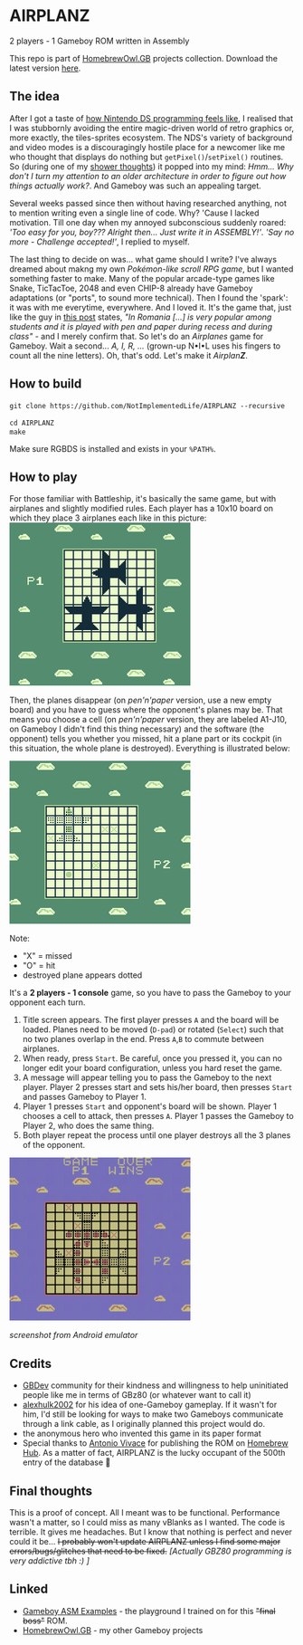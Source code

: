 # AIRPLANZ

2 players - 1 Gameboy ROM written in Assembly

This repo is part of [HomebrewOwl.GB](https://github.com/NotImplementedLife/HomebrewOwl.GB "HomebrewOwl.GB") projects collection. Download the latest version [here](https://github.com/NotImplementedLife/AIRPLANZ/releases/download/1.2/AIRPLANZ_1_2.gb).

## The idea

After I got a taste of [how Nintendo DS programming feels like](https://github.com/NotImplementedLife/FSPDS "one silly project"), I realised that I was stubbornly avoiding the entire magic-driven world of retro graphics or, more exactly, the tiles-sprites ecosystem. The NDS's variety of background and video modes is a discouragingly hostile place for a newcomer like me who thought that displays do nothing but `getPixel()`/`setPixel()` routines. So (during one of my [shower thoughts](https://www.reddit.com/r/Showerthoughts/ "just a meaningless link")) it popped into my mind: _Hmm... Why don't I turn my attention to an older architecture in order to figure out how things actually work?_. And Gameboy was such an appealing target.

Several weeks passed since then without having researched anything, not to mention writing even a single line of code. Why? 'Cause I lacked motivation. Till one day when my annoyed subconscious suddenly roared: _'Too easy for you, boy??? Alright then... Just write it in ASSEMBLY!'_. _'Say no more - Challenge accepted!'_, I replied to myself.

The last thing to decide on was... what game should I write? I've always dreamed about makng my own _Pokémon-like scroll RPG game_, but I wanted something faster to make. Many of the popular arcade-type games like Snake, TicTacToe, 2048 and even CHIP-8 already have Gameboy adaptations (or "ports", to sound more technical). Then I found the 'spark': it was with me everytime, everywhere. And I loved it. It's the game that, just like the guy in [this post](https://boardgamegeek.com/thread/946676/avioane-airplanes-game-battleship "Airplanes game battleship") states, _"In Romania [...] is very popular among students and it is played with pen and paper during recess and during class"_ - and I merely confirm that. So let's do an _Airplanes_ game for Gameboy. Wait a second... _A, I, R, ..._ (grown-up N•I•L uses his fingers to count all the nine letters). Oh, that's odd. Let's make it _Airplan<b>Z</b>_.

## How to build

```
git clone https://github.com/NotImplementedLife/AIRPLANZ --recursive
```

```
cd AIRPLANZ
make
```
Make sure RGBDS is installed and exists in your `%PATH%`.

## How to play

For those familiar with Battleship, it's basically the same game, but with airplanes and slightly modified rules.
Each player has a 10x10 board on which they place 3 airplanes each like in this picture:
<img src="README_Resources/configuration.png"></img>

Then, the planes disappear (on _pen'n'paper_ version, use a new empty board) and you have to guess where the opponent's planes may be. That means you choose a cell (on _pen'n'paper_ version, they are labeled A1-J10, on Gameboy I didn't find this thing necessary) and the software (the opponent) tells you whether you missed, hit a plane part or its cockpit (in this situation, the whole plane is destroyed). Everything is illustrated below:

<img src="README_Resources/p1turn.png"></img>

Note:
 - "X" = missed
 - "O" = hit
 - destroyed plane appears dotted

It's a <b>2 players - 1 console</b> game, so you have to pass the Gameboy to your opponent each turn.
 1. Title screen appears. The first player presses `A` and the board will be loaded. Planes need to be moved (`D-pad`) or rotated (`Select`) such that no two planes overlap in the end. Press `A`,`B` to commute between airplanes.
 1. When ready, press `Start`. Be careful, once you pressed it, you can no longer edit your board configuration, unless you hard reset the game.
 1. A message will appear telling you to pass the Gameboy to the next player. Player 2 presses start and sets his/her board, then presses `Start` and passes Gameboy to Player 1. 
 1. Player 1 presses `Start` and opponent's board will be shown. Player 1 chooses a cell to attack, then presses `A`. Player 1 passes the Gameboy to Player 2, who does the same thing. 
 1. Both player repeat the process  until one player destroys all the 3 planes of the opponent.

 <img src="README_Resources/p1win.jpg"></img>

 _screenshot from Android emulator_

## Credits

 - [GBDev](https://gbdev.io/ "GBDev") community for their kindness and willingness to help uninitiated people like me in terms of GBz80 (or whatever want to call it)
 - [alexhulk2002](https://github.com/alexhulk2002 "alexhulk202") for his idea of one-Gameboy gameplay. If it wasn't for him, I'd still be looking for ways to make two Gameboys communicate through a link cable, as I originally planned this project would do.
 - the anonymous hero who invented this game in its paper format
 - Special thanks to [Antonio Vivace](https://github.com/avivace "avivace") for publishing the ROM on [Homebrew Hub](https://hh.gbdev.io/game/AIRPLANZ). As a matter of fact, AIRPLANZ is the lucky occupant of the 500th entry of the database 🎉

## Final thoughts

This is a proof of concept. All I meant was to be functional. Performance wasn't a matter, so I could miss as many vBlanks as I wanted. The code is terrible. It gives me headaches. But I know that nothing is perfect and never could it be... ~~I probably won't update AIRPLANZ unless I find some major errors/bugs/glitches that need to be fixed.~~ _[Actually GBZ80 programming is very addictive tbh :) ]_

## Linked

- [Gameboy ASM Examples](https://github.com/NotImplementedLife/Gameboy-ASM-Examples) - the playground I trained on for this ~~"final boss"~~ ROM.
- [HomebrewOwl.GB](https://github.com/NotImplementedLife/HomebrewOwl.GB "HomebrewOwl.GB") - my other Gameboy projects
